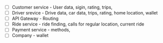 - [ ] Customer service - User data, sigin, rating, trips,
- [ ] Driver srevice - Drive data, car data, trips, rating, home location, wallet
- [ ] API Gateway - Routing
- [ ] Ride service - ride finding, calls for regular location, current ride
- [ ] Payment service - methods,
- [ ] Company - wallet
